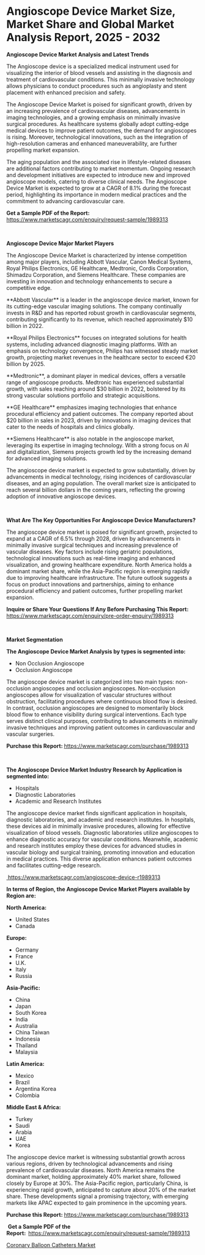 <p><h1>Angioscope Device Market Size, Market Share and Global Market Analysis Report, 2025 - 2032</h1></p><p><strong>Angioscope Device Market Analysis and Latest Trends</strong></p>
<p><p>The Angioscope device is a specialized medical instrument used for visualizing the interior of blood vessels and assisting in the diagnosis and treatment of cardiovascular conditions. This minimally invasive technology allows physicians to conduct procedures such as angioplasty and stent placement with enhanced precision and safety. </p><p>The Angioscope Device Market is poised for significant growth, driven by an increasing prevalence of cardiovascular diseases, advancements in imaging technologies, and a growing emphasis on minimally invasive surgical procedures. As healthcare systems globally adopt cutting-edge medical devices to improve patient outcomes, the demand for angioscopes is rising. Moreover, technological innovations, such as the integration of high-resolution cameras and enhanced maneuverability, are further propelling market expansion. </p><p>The aging population and the associated rise in lifestyle-related diseases are additional factors contributing to market momentum. Ongoing research and development initiatives are expected to introduce new and improved angioscope models, catering to diverse clinical needs. The Angioscope Device Market is expected to grow at a CAGR of 8.1% during the forecast period, highlighting its importance in modern medical practices and the commitment to advancing cardiovascular care.</p></p>
<p><strong>Get a Sample PDF of the Report:&nbsp;</strong> <a href="https://www.marketscagr.com/enquiry/request-sample/1989313?utm_campaign=1944&utm_medium=2&utm_source=Github&utm_content=ia&utm_term=05032025&utm_id=angioscope-device">https://www.marketscagr.com/enquiry/request-sample/1989313</a></p>
<p>&nbsp;</p>
<p><strong>Angioscope Device Major Market Players</strong></p>
<p><p>The Angioscope Device Market is characterized by intense competition among major players, including Abbott Vascular, Canon Medical Systems, Royal Philips Electronics, GE Healthcare, Medtronic, Cordis Corporation, Shimadzu Corporation, and Siemens Healthcare. These companies are investing in innovation and technology enhancements to secure a competitive edge.</p><p>**Abbott Vascular** is a leader in the angioscope device market, known for its cutting-edge vascular imaging solutions. The company continually invests in R&D and has reported robust growth in cardiovascular segments, contributing significantly to its revenue, which reached approximately $10 billion in 2022.</p><p>**Royal Philips Electronics** focuses on integrated solutions for health systems, including advanced diagnostic imaging platforms. With an emphasis on technology convergence, Philips has witnessed steady market growth, projecting market revenues in the healthcare sector to exceed €20 billion by 2025.</p><p>**Medtronic**, a dominant player in medical devices, offers a versatile range of angioscope products. Medtronic has experienced substantial growth, with sales reaching around $30 billion in 2022, bolstered by its strong vascular solutions portfolio and strategic acquisitions.</p><p>**GE Healthcare** emphasizes imaging technologies that enhance procedural efficiency and patient outcomes. The company reported about $20 billion in sales in 2023, driven by innovations in imaging devices that cater to the needs of hospitals and clinics globally.</p><p>**Siemens Healthcare** is also notable in the angioscope market, leveraging its expertise in imaging technology. With a strong focus on AI and digitalization, Siemens projects growth led by the increasing demand for advanced imaging solutions.</p><p>The angioscope device market is expected to grow substantially, driven by advancements in medical technology, rising incidences of cardiovascular diseases, and an aging population. The overall market size is anticipated to reach several billion dollars in the coming years, reflecting the growing adoption of innovative angioscope devices.</p></p>
<p>&nbsp;</p>
<p><strong>What Are The Key Opportunities For Angioscope Device Manufacturers?</strong></p>
<p><p>The angioscope device market is poised for significant growth, projected to expand at a CAGR of 6.5% through 2028, driven by advancements in minimally invasive surgical techniques and increasing prevalence of vascular diseases. Key factors include rising geriatric populations, technological innovations such as real-time imaging and enhanced visualization, and growing healthcare expenditure. North America holds a dominant market share, while the Asia-Pacific region is emerging rapidly due to improving healthcare infrastructure. The future outlook suggests a focus on product innovations and partnerships, aiming to enhance procedural efficiency and patient outcomes, further propelling market expansion.</p></p>
<p><strong>Inquire or Share Your Questions If Any Before Purchasing This Report:</strong> <a href="https://www.marketscagr.com/enquiry/pre-order-enquiry/1989313?utm_campaign=1944&utm_medium=2&utm_source=Github&utm_content=ia&utm_term=05032025&utm_id=angioscope-device">https://www.marketscagr.com/enquiry/pre-order-enquiry/1989313</a></p>
<p>&nbsp;</p>
<p><strong>Market Segmentation</strong></p>
<p><strong>The Angioscope Device Market Analysis by types is segmented into:</strong></p>
<p><ul><li>Non Occlusion Angioscope</li><li>Occlusion Angioscope</li></ul></p>
<p><p>The angioscope device market is categorized into two main types: non-occlusion angioscopes and occlusion angioscopes. Non-occlusion angioscopes allow for visualization of vascular structures without obstruction, facilitating procedures where continuous blood flow is desired. In contrast, occlusion angioscopes are designed to momentarily block blood flow to enhance visibility during surgical interventions. Each type serves distinct clinical purposes, contributing to advancements in minimally invasive techniques and improving patient outcomes in cardiovascular and vascular surgeries.</p></p>
<p><strong>Purchase this Report:&nbsp;</strong><a href="https://www.marketscagr.com/purchase/1989313?utm_campaign=1944&utm_medium=2&utm_source=Github&utm_content=ia&utm_term=05032025&utm_id=angioscope-device">https://www.marketscagr.com/purchase/1989313</a></p>
<p>&nbsp;</p>
<p><strong>The Angioscope Device Market Industry Research by Application is segmented into:</strong></p>
<p><ul><li>Hospitals</li><li>Diagnostic Laboratories</li><li>Academic and Research Institutes</li></ul></p>
<p><p>The angioscope device market finds significant application in hospitals, diagnostic laboratories, and academic and research institutes. In hospitals, these devices aid in minimally invasive procedures, allowing for effective visualization of blood vessels. Diagnostic laboratories utilize angioscopes to enhance diagnostic accuracy for vascular conditions. Meanwhile, academic and research institutes employ these devices for advanced studies in vascular biology and surgical training, promoting innovation and education in medical practices. This diverse application enhances patient outcomes and facilitates cutting-edge research.</p></p>
<p><a href="https://www.marketscagr.com/angioscope-device-r1989313?utm_campaign=1944&utm_medium=2&utm_source=Github&utm_content=ia&utm_term=05032025&utm_id=angioscope-device">&nbsp;https://www.marketscagr.com/angioscope-device-r1989313</a></p>
<p><strong>In terms of Region, the Angioscope Device Market Players available by Region are:</strong></p>
<p>
    <p> <strong> North America: </strong>
        <ul>
            <li>United States</li>
            <li>Canada</li>
        </ul>
        </p> 
    <p> <strong> Europe: </strong>
        <ul>
            <li>Germany</li>
            <li>France</li>
            <li>U.K.</li>
            <li>Italy</li>
            <li>Russia</li>
        </ul>
        </p> 
    <p> <strong> Asia-Pacific: </strong>
        <ul>
            <li>China</li>
            <li>Japan</li>
            <li>South Korea</li>
            <li>India</li>
            <li>Australia</li>
            <li>China Taiwan</li>
            <li>Indonesia</li>
            <li>Thailand</li>
            <li>Malaysia</li>
        </ul>
        </p> 
    <p> <strong> Latin America: </strong>
        <ul>
            <li>Mexico</li>
            <li>Brazil</li>
            <li>Argentina Korea</li>
            <li>Colombia</li>
        </ul>
        </p> 
    <p> <strong> Middle East & Africa: </strong>
        <ul>
            <li>Turkey</li>
            <li>Saudi</li>
            <li>Arabia</li>
            <li>UAE</li>
            <li>Korea</li>
        </ul>
    </p>
    </p>
<p><p>The angioscope device market is witnessing substantial growth across various regions, driven by technological advancements and rising prevalence of cardiovascular diseases. North America remains the dominant market, holding approximately 40% market share, followed closely by Europe at 30%. The Asia-Pacific region, particularly China, is experiencing rapid growth, anticipated to capture about 20% of the market share. These developments signal a promising trajectory, with emerging markets like APAC expected to gain prominence in the upcoming years.</p></p>
<p><strong>Purchase this Report: </strong><a href="https://www.marketscagr.com/purchase/1989313?utm_campaign=1944&utm_medium=2&utm_source=Github&utm_content=ia&utm_term=05032025&utm_id=angioscope-device">https://www.marketscagr.com/purchase/1989313</a></p>
<p>&nbsp;<strong>Get a Sample PDF of the Report:&nbsp;&nbsp;</strong><a href="https://www.marketscagr.com/enquiry/request-sample/1989313?utm_campaign=1944&utm_medium=2&utm_source=Github&utm_content=ia&utm_term=05032025&utm_id=angioscope-device">https://www.marketscagr.com/enquiry/request-sample/1989313</a></p>
<p><strong></strong></p>
<p><p><a href="https://github.com/Chiragrp22/Market-Research-Report-List-7/blob/main/coronary-balloon-catheters-market.md?utm_campaign=1944&utm_medium=2&utm_source=Github&utm_content=ia&utm_term=05032025&utm_id=angioscope-device">Coronary Balloon Catheters Market</a></p></p>